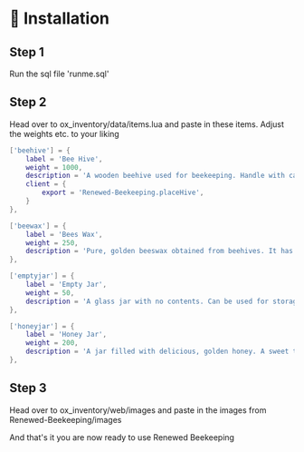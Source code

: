 # 📄 Installation

## Step 1

Run the sql file 'runme.sql'

## Step 2

Head over to ox\_inventory/data/items.lua and paste in these items. Adjust the weights etc. to your liking

```lua
['beehive'] = {
	label = 'Bee Hive',
	weight = 1000,
	description = 'A wooden beehive used for beekeeping. Handle with care!',
	client = {
		export = 'Renewed-Beekeeping.placeHive',
	}
},

['beewax'] = {
	label = 'Bees Wax',
	weight = 250,
	description = 'Pure, golden beeswax obtained from beehives. It has various uses.',
},

['emptyjar'] = {
	label = 'Empty Jar',
	weight = 50,
	description = 'A glass jar with no contents. Can be used for storage or crafting.',
},

['honeyjar'] = {
	label = 'Honey Jar',
	weight = 200,
	description = 'A jar filled with delicious, golden honey. A sweet treat!',
},
```

## Step 3

Head over to ox\_inventory/web/images and paste in the images from Renewed-Beekeeping/images



And that's it you are now ready to use Renewed Beekeeping
